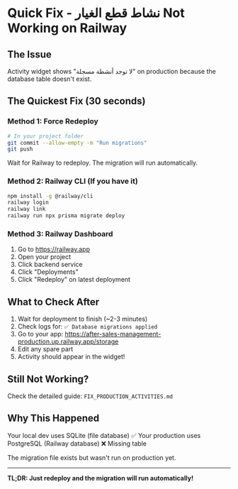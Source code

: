 # Quick Fix - نشاط قطع الغيار Not Working on Railway

## The Issue
Activity widget shows "لا توجد أنشطة مسجلة" on production because the database table doesn't exist.

## The Quickest Fix (30 seconds)

### Method 1: Force Redeploy
```bash
# In your project folder
git commit --allow-empty -m "Run migrations"
git push
```

Wait for Railway to redeploy. The migration will run automatically.

### Method 2: Railway CLI (If you have it)
```bash
npm install -g @railway/cli
railway login
railway link
railway run npx prisma migrate deploy
```

### Method 3: Railway Dashboard
1. Go to https://railway.app
2. Open your project
3. Click backend service
4. Click "Deployments"
5. Click "Redeploy" on latest deployment

## What to Check After
1. Wait for deployment to finish (~2-3 minutes)
2. Check logs for: `✅ Database migrations applied`
3. Go to your app: https://after-sales-management-production.up.railway.app/storage
4. Edit any spare part
5. Activity should appear in the widget!

## Still Not Working?

Check the detailed guide: `FIX_PRODUCTION_ACTIVITIES.md`

## Why This Happened

Your local dev uses SQLite (file database) ✅
Your production uses PostgreSQL (Railway database) ❌ Missing table

The migration file exists but wasn't run on production yet.

---

**TL;DR: Just redeploy and the migration will run automatically!**
